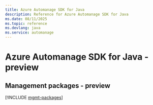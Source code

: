 ```yaml
---
title: Azure Automanage SDK for Java
description: Reference for Azure Automanage SDK for Java
ms.date: 08/11/2025
ms.topic: reference
ms.devlang: java
ms.service: automanage
---
```

# Azure Automanage SDK for Java - preview

## Management packages - preview
[!INCLUDE [mgmt-packages](automanage-mgmt-index.md)]